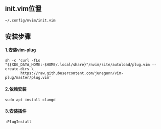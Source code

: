 ## init.vim位置

```shell
~/.config/nvim/init.vim
```



## 安装步骤

#### 1.安装vim-plug



```shell
sh -c 'curl -fLo "${XDG_DATA_HOME:-$HOME/.local/share}"/nvim/site/autoload/plug.vim --create-dirs \
       https://raw.githubusercontent.com/junegunn/vim-plug/master/plug.vim'
```

#### 2.依赖安装

```shell
sudo apt install clangd
```

#### 3.安装插件

```shell
:PlugInstall
```

